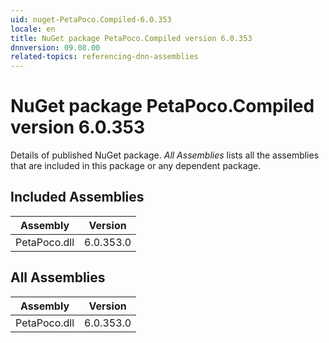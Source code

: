 ```yaml
---
uid: nuget-PetaPoco.Compiled-6.0.353
locale: en
title: NuGet package PetaPoco.Compiled version 6.0.353
dnnversion: 09.08.00
related-topics: referencing-dnn-assemblies
---
```


# NuGet package PetaPoco.Compiled version 6.0.353
Details of published NuGet package.
*All Assemblies* lists all the assemblies that are included in this package or any dependent package.

## Included Assemblies

|Assembly|Version|
|---|---|
|PetaPoco.dll|6.0.353.0|

## All Assemblies

|Assembly|Version|
|---|---|
|PetaPoco.dll|6.0.353.0|

